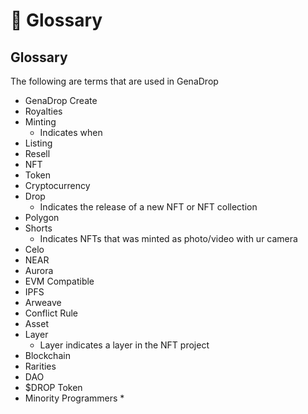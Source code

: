 # 📖 Glossary

## Glossary

The following are terms that are used in GenaDrop

* GenaDrop Create
* Royalties
* Minting
  * Indicates when
* Listing
* Resell
* NFT
* Token
* Cryptocurrency
* Drop
  * Indicates the release of a new NFT or NFT collection
* Polygon
* Shorts
  * Indicates NFTs that was minted as photo/video with ur camera
* Celo
* NEAR
* Aurora
* EVM Compatible
* IPFS
* Arweave
* Conflict Rule
* Asset
* Layer
  * Layer indicates a layer in the NFT project
* Blockchain
* Rarities
* DAO
* $DROP Token
* Minority Programmers \*
